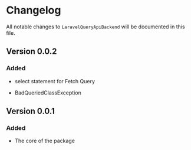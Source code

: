 # Changelog

All notable changes to `LaravelQueryApiBackend` will be documented in this file.

## Version 0.0.2

### Added
- select statement for Fetch Query

- BadQueriedClassException

## Version 0.0.1

### Added
- The core of the package
